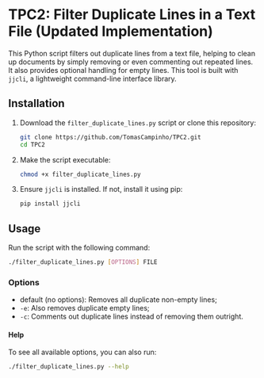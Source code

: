 # TPC2: Filter Duplicate Lines in a Text File (Updated Implementation)

This Python script filters out duplicate lines from a text file, helping to clean up documents by simply removing or even commenting out repeated lines. It also provides optional handling for empty lines. This tool is built with `jjcli`, a lightweight command-line interface library.

## Installation

1. Download the `filter_duplicate_lines.py` script or clone this repository:
   ```bash
   git clone https://github.com/TomasCampinho/TPC2.git
   cd TPC2
   ```

2. Make the script executable:
   ```bash
   chmod +x filter_duplicate_lines.py
   ```

3. Ensure `jjcli` is installed. If not, install it using pip:
   ```bash
   pip install jjcli
   ```

## Usage

Run the script with the following command:
```bash
./filter_duplicate_lines.py [OPTIONS] FILE
```

### Options

- default (no options): Removes all duplicate non-empty lines;
- `-e`: Also removes duplicate empty lines;
- `-c`: Comments out duplicate lines instead of removing them outright.

#### Help

To see all available options, you can also run:
```bash
./filter_duplicate_lines.py --help
```